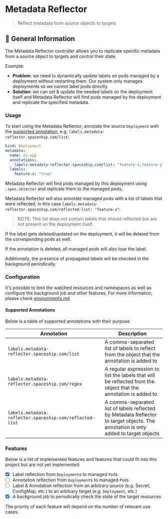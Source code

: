 # Metadata Reflector

> Reflect metadata from source objects to targets

## 📖 General Information

The Metadata Reflector controller allows you to replicate specific metadata from a source object to targets and control their state.

Example:
- **Problem**: we need to dynamically update labels on pods managed by a deployment without restarting them. Our system only manages deployments so we cannot label pods directly.
- **Solution**: we can set & update the needed labels on the deployment itself and Metadata Reflector will find pods managed by the deployment and replicate the specified metadata.

### Usage

To start using the Metadata Reflector, annotate the source `Deployment` with the [supported annotation](#supported-annotations), e.g. `labels.metadata-reflector.spaceship.com/list`:

```yaml
kind: Deployment
metadata:
  name: my-app
  annotations:
    labels.metadata-reflector.spaceship.com/list: "feature-x,feature-y"
  labels:
    feature-x: "true"
```

Metadata Reflector will find pods managed by this deployment using `.spec.selector` and replicate them to the managed pods.

Metadata Reflector will also annotate managed pods with a list of labels that were reflected, in this case `labels.metadata-reflector.spaceship.com/reflected-list: "feature-x"`.
> NOTE: This list does not contain labels that should reflected but are not present on the deployment itself.

If the label gets deleted/updated on the deployment, it will be deleted from the corresponding pods as well.

If the annotation is deleted, all managed pods will also lose the label.

Additionally, the presence of propagated labels will be checked in the background periodically.

### Configuration

It's possible to limit the watched resources and namespaces as well as configure the background job and other features. For more information, please check [environments.md](environments.md)


#### <a id="supported-annotations"></a> Supported Annotations

Below is a table of supported annotations with their purpose

| Annotation    | Description |
| ------------- | ----------- |
| `labels.metadata-reflector.spaceship.com/list`  | A comma-separated list of labels to reflect from the object that the annotation is added to |
| `labels.metadata-reflector.spaceship.com/regex`  | A regular expression to list the labels that will be reflected from the object that the annotation is added to |
| `labels.metadata-reflector.spaceship.com/reflected-list`  | A comma-separated list of labels reflected by Metadata Reflector to target objects. The annotation is only added to target objects |

### Features

Below is a list of implemented features and features that could fit into this project but are not yet implemented:

- [x] Label reflection from `Deployment`s to managed `Pod`s
- [ ] Annotation reflection from `Deployment`s to managed `Pod`s
- [ ] Label & Annotation reflection from an arbitrary source (e.g. Secret, ConfigMap, etc.) to an arbitrary target (e.g. `Deployment`, etc.)
- [x] A background job to periodically check the state of the target resources

The priority of each feature will depend on the number of relevant use cases.
